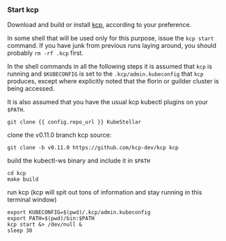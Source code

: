 <!--example1-start-kcp-start-->
### Start kcp

Download and build or install [kcp](https://github.com/kcp-dev/kcp),
according to your preference.

In some shell that will be used only for this purpose, issue the `kcp
start` command.  If you have junk from previous runs laying around,
you should probably `rm -rf .kcp` first.

In the shell commands in all the following steps it is assumed that
`kcp` is running and `$KUBECONFIG` is set to the
`.kcp/admin.kubeconfig` that `kcp` produces, except where explicitly
noted that the florin or guilder cluster is being accessed.

It is also assumed that you have the usual kcp kubectl plugins on your
`$PATH`.

```shell
git clone {{ config.repo_url }} KubeStellar
```

clone the v0.11.0 branch kcp source:
```shell
git clone -b v0.11.0 https://github.com/kcp-dev/kcp kcp
```
build the kubectl-ws binary and include it in `$PATH`
```shell
cd kcp
make build
```

run kcp (kcp will spit out tons of information and stay running in this terminal window)
```shell
export KUBECONFIG=$(pwd)/.kcp/admin.kubeconfig
export PATH=$(pwd)/bin:$PATH
kcp start &> /dev/null &
sleep 30 
```
<!--example1-start-kcp-end-->
<!-- > /dev/null & -->